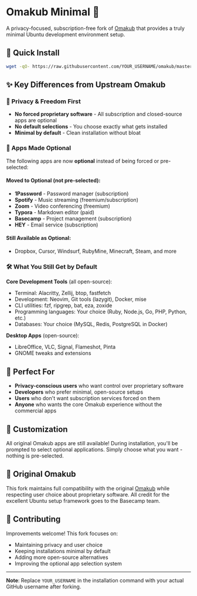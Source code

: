# Omakub Minimal 🐧

A privacy-focused, subscription-free fork of [Omakub](https://github.com/basecamp/omakub) that provides a truly minimal Ubuntu development environment setup.

## 🚀 Quick Install

```bash
wget -qO- https://raw.githubusercontent.com/YOUR_USERNAME/omakub/master/boot-minimal.sh | bash
```

## ✨ Key Differences from Upstream Omakub

### 🔐 Privacy & Freedom First
- **No forced proprietary software** - All subscription and closed-source apps are optional
- **No default selections** - You choose exactly what gets installed
- **Minimal by default** - Clean installation without bloat

### 📱 Apps Made Optional
The following apps are now **optional** instead of being forced or pre-selected:

#### Moved to Optional (not pre-selected):
- **1Password** - Password manager (subscription)
- **Spotify** - Music streaming (freemium/subscription) 
- **Zoom** - Video conferencing (freemium)
- **Typora** - Markdown editor (paid)
- **Basecamp** - Project management (subscription)
- **HEY** - Email service (subscription)

#### Still Available as Optional:
- Dropbox, Cursor, Windsurf, RubyMine, Minecraft, Steam, and more

### 🛠️ What You Still Get by Default

**Core Development Tools** (all open-source):
- Terminal: Alacritty, Zellij, btop, fastfetch
- Development: Neovim, Git tools (lazygit), Docker, mise
- CLI utilities: fzf, ripgrep, bat, eza, zoxide
- Programming languages: Your choice (Ruby, Node.js, Go, PHP, Python, etc.)
- Databases: Your choice (MySQL, Redis, PostgreSQL in Docker)

**Desktop Apps** (open-source):
- LibreOffice, VLC, Signal, Flameshot, Pinta
- GNOME tweaks and extensions

## 🎯 Perfect For

- **Privacy-conscious users** who want control over proprietary software
- **Developers** who prefer minimal, open-source setups
- **Users** who don't want subscription services forced on them
- **Anyone** who wants the core Omakub experience without the commercial apps

## 🔧 Customization

All original Omakub apps are still available! During installation, you'll be prompted to select optional applications. Simply choose what you want - nothing is pre-selected.

## 📖 Original Omakub

This fork maintains full compatibility with the original [Omakub](https://github.com/basecamp/omakub) while respecting user choice about proprietary software. All credit for the excellent Ubuntu setup framework goes to the Basecamp team.

## 🤝 Contributing

Improvements welcome! This fork focuses on:
- Maintaining privacy and user choice
- Keeping installations minimal by default
- Adding more open-source alternatives
- Improving the optional app selection system

---

**Note**: Replace `YOUR_USERNAME` in the installation command with your actual GitHub username after forking.
